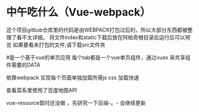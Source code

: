 # 中午吃什么（Vue-webpack）

这个项目gitbub仓库里的代码是由WEBPACK打包过后的，所以大部分东西都被整理了看不太详细。
将文件index和static下载后放在阿帕奇根目录后运行后可以预览
如果要看未打包的文件,请下载src文件夹

#是一个基于vue的单页应用
每个tab都是一个vue单页组件，通过vuex 来共享组件需要的DATA

依靠webpack 实现每个页面单独加载所需js css 加载快速

查看菜系里使用了百度地图API

vue-resource暂时还没做 ，先研究一下后端-。-
会继续更新


